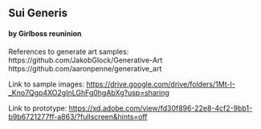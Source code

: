 <h2>Sui Generis</h2><h4> by Girlboss reuninion </h4>
References to generate art samples: https://github.com/JakobGlock/Generative-Art <br>
https://github.com/aaronpenne/generative_art <br>

Link to sample images: https://drive.google.com/drive/folders/1Mt-I-_Kno7Qgp4XO2gInLGhFg0hgAbXg?usp=sharing <br>

Link to prototype:
https://xd.adobe.com/view/fd30f896-22e8-4cf2-9bb1-b9b6721277ff-a863/?fullscreen&hints=off <br>
                                   
